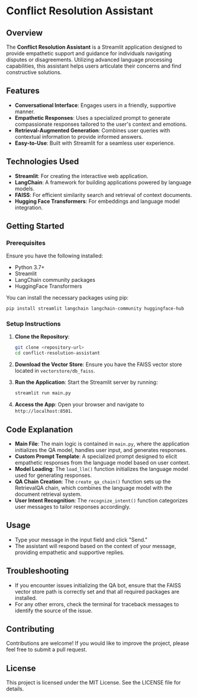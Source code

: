 # Conflict Resolution Assistant

## Overview

The **Conflict Resolution Assistant** is a Streamlit application designed to provide empathetic support and guidance for individuals navigating disputes or disagreements. Utilizing advanced language processing capabilities, this assistant helps users articulate their concerns and find constructive solutions.

## Features

- **Conversational Interface**: Engages users in a friendly, supportive manner.
- **Empathetic Responses**: Uses a specialized prompt to generate compassionate responses tailored to the user's context and emotions.
- **Retrieval-Augmented Generation**: Combines user queries with contextual information to provide informed answers.
- **Easy-to-Use**: Built with Streamlit for a seamless user experience.

## Technologies Used

- **Streamlit**: For creating the interactive web application.
- **LangChain**: A framework for building applications powered by language models.
- **FAISS**: For efficient similarity search and retrieval of context documents.
- **Hugging Face Transformers**: For embeddings and language model integration.

## Getting Started

### Prerequisites

Ensure you have the following installed:

- Python 3.7+
- Streamlit
- LangChain community packages
- HuggingFace Transformers

You can install the necessary packages using pip:

```bash
pip install streamlit langchain langchain-community huggingface-hub
```

### Setup Instructions

1. **Clone the Repository**:

   ```bash
   git clone <repository-url>
   cd conflict-resolution-assistant
   ```

2. **Download the Vector Store**: Ensure you have the FAISS vector store located in `vectorstore/db_faiss`.

3. **Run the Application**:
   Start the Streamlit server by running:

   ```bash
   streamlit run main.py
   ```

4. **Access the App**: Open your browser and navigate to `http://localhost:8501`.

## Code Explanation

- **Main File**: The main logic is contained in `main.py`, where the application initializes the QA model, handles user input, and generates responses.
- **Custom Prompt Template**: A specialized prompt designed to elicit empathetic responses from the language model based on user context.
- **Model Loading**: The `load_llm()` function initializes the language model used for generating responses.
- **QA Chain Creation**: The `create_qa_chain()` function sets up the RetrievalQA chain, which combines the language model with the document retrieval system.
- **User Intent Recognition**: The `recognize_intent()` function categorizes user messages to tailor responses accordingly.

## Usage

- Type your message in the input field and click "Send."
- The assistant will respond based on the context of your message, providing empathetic and supportive replies.

## Troubleshooting

- If you encounter issues initializing the QA bot, ensure that the FAISS vector store path is correctly set and that all required packages are installed.
- For any other errors, check the terminal for traceback messages to identify the source of the issue.

## Contributing

Contributions are welcome! If you would like to improve the project, please feel free to submit a pull request.

## License

This project is licensed under the MIT License. See the LICENSE file for details.
